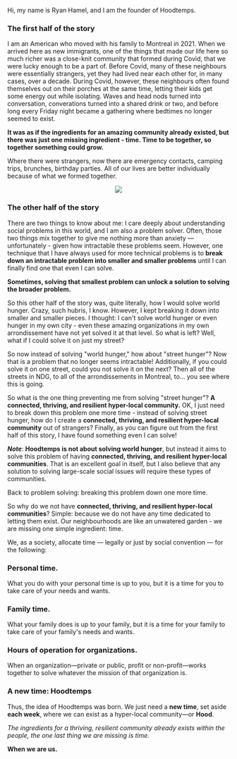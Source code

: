 Hi, my name is Ryan Hamel, and I am the founder of Hoodtemps.

### The first half of the story
I am an American who moved with his family to Montreal in 2021. When we arrived here as new immigrants, one of the things that made our life here so much richer was a close-knit community that formed during Covid, that we were lucky enough to be a part of. Before Covid, many of these neighbours were essentially strangers, yet they had lived near each other for, in many cases, over a decade. During Covid, however, these neighbours often found themselves out on their porches at the same time, letting their kids get some energy out while isolating. Waves and head nods turned into conversation, converations turned into a shared drink or two, and before long every Friday night became a gathering where bedtimes no longer seemed to exist.

**It was as if the ingredients for an amazing community already existed, but there was just one missing ingredient - time. Time to be together, so together something could grow.**

Where there were strangers, now there are emergency contacts, camping trips, brunches, birthday parties. All of our lives are better individually because of what we formed together.

<p align="center">
<img src="{{ site.baseurl }}/assets/images/en-ca/symbol-no-background.png" class="hoodtempssymbol"/>
</p>

### The other half of the story
There are two things to know about me: I care deeply about understanding social problems in this world, and I am also a problem solver. Often, those two things mix together to give me nothing more than anxiety — unfortunately - given how intractable these problems seem. However, one technique that I have always used for more technical problems is to **break down an intractable problem into smaller and smaller problems** until I can finally find one that even I can solve. 

**Sometimes, solving that smallest problem can unlock a solution to solving the broader problem.**

So this other half of the story was, quite literally, how I would solve world hunger. Crazy, such hubris, I know. However, I kept breaking it down into smaller and smaller pieces. I thought: I can't solve world hunger or even hunger in my own city - even these amazing organizations in my own arrondissement have not yet solved it at that level. So what is left? Well, what if I could solve it on just my street?

So now instead of solving "world hunger," how about "street hunger"? Now that is a problem that no longer seems intractable! Additionally, if you could solve it on one street, could you not solve it on the next? Then all of the streets in NDG, to all of the arrondissements in Montreal, to... you see where this is going. 

So what is the one thing preventing me from solving "street hunger"? **A connected, thriving, and resilient hyper-local community.** OK, I just need to break down this problem one more time - instead of solving street hunger, how do I create a **connected, thriving, and resilient hyper-local community** out of strangers? Finally, as you can figure out from the first half of this story, I have found something even I can solve!

_**Note**_: **Hoodtemps is not about solving world hunger**, but instead it aims to solve this problem of having **connected, thriving, and resilient hyper-local communities**. That is an excellent goal in itself, but I also believe that any solution to solving large-scale social issues will require these types of communities.

Back to problem solving: breaking this problem down one more time.

So why do we not have **connected, thriving, and resilient hyper-local communities**? Simple: because we do not have any time dedicated to letting them exist. Our neighbourhoods are like an unwatered garden - we are missing one simple ingredient: time.

We, as a society, allocate time — legally or just by social convention — for the following:

### Personal time.
What you do with your personal time is up to you, but it is a time for you to take care of your needs and wants.

### Family time.
What your family does is up to your family, but it is a time for your family to take care of your family's needs and wants.

### Hours of operation for organizations.
When an organization—private or public, profit or non-profit—works together to solve whatever the mission of that organization is.

### A new time: Hoodtemps
Thus, the idea of Hoodtemps was born. We just need a **new time**, set aside **each week**, where we can exist as a hyper-local community—or **Hood**.

_The ingredients for a thriving, resilient community already exists within the people, the one last thing we are missing is time._

**When we are us.**



